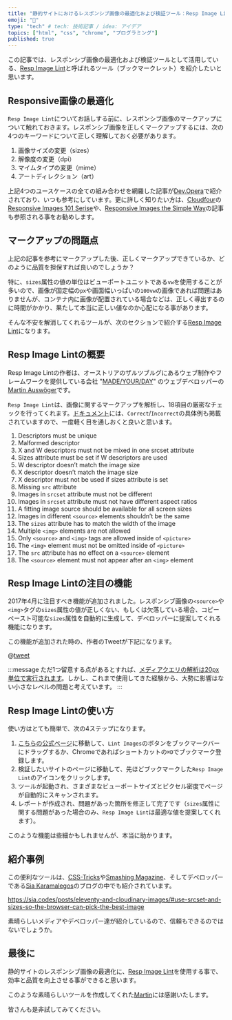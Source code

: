 ```yaml
---
title: "静的サイトにおけるレスポンシブ画像の最適化および検証ツール：Resp Image Lint"
emoji: "📑"
type: "tech" # tech: 技術記事 / idea: アイデア
topics: ["html", "css", "chrome", "プログラミング"]
published: true
---
```



この記事では、レスポンシブ画像の最適化および検証ツールとして活用している、[Resp Image Lint](https://github.com/ausi/RespImageLint)と呼ばれるツール（ブックマークレット）を紹介したいと思います。

## Responsive画像の最適化
`Resp Image Lint`についてお話しする前に、レスポンシブ画像のマークアップについて触れておきます。レスポンシブ画像を正しくマークアップするには、次の4つのキーワードについて正しく理解しておく必要があります。

1. 画像サイズの変更（sizes）
2. 解像度の変更（dpi）
3. マイムタイプの変更（mime）
4. アートディレクション（art）

上記4つのユースケースの全ての組み合わせを網羅した記事が[Dev.Opera](https://dev.opera.com/articles/responsive-images/)で紹介されており、いつも参考にしています。更に詳しく知りたい方は、[Cloudfour](https://cloudfour.com/)の[Responsive Images 101 Serise](https://cloudfour.com/thinks/responsive-images-101-definitions/)や、[Responsive Images the Simple Way](https://cloudfour.com/thinks/responsive-images-the-simple-way/)の記事も参照される事をお勧めします。


## マークアップの問題点
上記の記事を参考にマークアップした後、正しくマークアップできているか、どのように品質を担保すれば良いのでしょうか？

特に、`sizes`属性の値の単位はビューポートユニットである`vw`を使用することが多いので、画像が固定幅の`px`や画面幅いっぱいの`100vw`の画像であれば問題はありませんが、コンテナ内に画像が配置されている場合などは、正しく導出するのに時間がかかり、果たして本当に正しい値なのか心配になる事があります。

そんな不安を解消してくれるツールが、次のセクションで紹介する[Resp Image Lint](https://github.com/ausi/RespImageLint)になります。


## Resp Image Lintの概要
Resp Image Lintの作者は、オーストリアのザルツブルグにあるウェブ制作やフレームワークを提供している会社 "[MADE/YOUR/DAY](https://myd.at/)" のウェブデベロッパーの[Martin Auswöger](https://twitter.com/ausi)です。

`Resp Image Lint`は、画像に関するマークアップを解析し、18項目の厳密なチェックを行ってくれます。[ドキュメント](https://ausi.github.io/respimagelint/docs.html)には、`Correct`/`Incorrect`の具体例も掲載されていますので、一度軽く目を通しおくと良いと思います。

1. Descriptors must be unique
2. Malformed descriptor
3. X and W descriptors must not be mixed in one srcset attribute
4. Sizes attribute must be set if W descriptors are used
5. W descriptor doesn’t match the image size
6. X descriptor doesn’t match the image size
7. X descriptor must not be used if sizes attribute is set
8. Missing `src` attribute
9. Images in `srcset` attribute must not be different
10. Images in `srcset` attribute must not have different aspect ratios
11. A fitting image source should be available for all screen sizes
12. Images in different `<source>` elements shouldn’t be the same
13. The `sizes` attribute has to match the width of the image
14. Multiple `<img>` elements are not allowed
15. Only `<source>` and `<img>` tags are allowed inside of `<picture>`
16. The `<img>` element must not be omitted inside of `<picture>`
17. The `src` attribute has no effect on a `<source>` element
18. The `<source>` element must not appear after an `<img>` element


## Resp Image Lintの注目の機能
2017年4月に注目すべき機能が追加されました。レスポンシブ画像の`<source>`や`<img>`タグの`sizes`属性の値が正しくない、もしくは欠落している場合、コピーペースト可能な`sizes`属性を自動的に生成して、デベロッパーに提案してくれる機能になります。

この機能が追加された時の、作者のTweetが下記になります。


@[tweet](https://twitter.com/ausi/status/852637758359298048)


:::message
ただ1つ留意する点があるとすれば、[メディアクエリの解析は20px単位で実行されます](https://github.com/ausi/respimagelint/issues/25#issuecomment-294025130)。しかし、これまで使用してきた経験から、大勢に影響はない小さなレベルの問題と考えています。
:::


## Resp Image Lintの使い方
使い方はとても簡単で、次の4ステップになります。

1. [こちらの公式ページ](https://ausi.github.io/respimagelint/)に移動して、`Lint Images`のボタンをブックマークバーにドラッグするか、Chromeであればショートカットの`⌘D`でブックマーク登録します。
2. 検証したいサイトのページに移動して、先ほどブックマークした`Resp Image Lint`のアイコンをクリックします。
3. ツールが起動され、さまざまなビューポートサイズとピクセル密度でページが自動的にスキャンされます。
4. レポートが作成され、問題があった箇所を修正して完了です（`sizes`属性に関する問題があった場合のみ、`Resp Image Lint`は最適な値を提案してくれます）。

このような機能は些細かもしれませんが、本当に助かります。


## 紹介事例
この便利なツールは、[CSS-Tricks](https://twitter.com/css/status/978390008485724160)や[Smashing Magazine](https://twitter.com/smashingmag/status/732537169902899200)、そしてデベロッパーである[Sia Karamalegos](https://twitter.com/TheGreenGreek)のブログの中でも紹介されています。

https://sia.codes/posts/eleventy-and-cloudinary-images/#use-srcset-and-sizes-so-the-browser-can-pick-the-best-image

素晴らしいメディアやデベロッパー達が紹介しているので、信頼もできるのではないでしょうか。

## 最後に
静的サイトのレスポンシブ画像の最適化に、[Resp Image Lint](https://github.com/ausi/respimagelint)を使用する事で、効率と品質を向上させる事ができると思います。

このような素晴らしいツールを作成してくれた[Martin](https://twitter.com/ausi)には感謝いたします。

皆さんも是非試してみてください。

